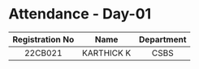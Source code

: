 # Attendance - Day-01

| Registration No | Name   | Department    |
| :---:   | :---: | :---: |
| 22CB021 | KARTHICK K   | CSBS   |
